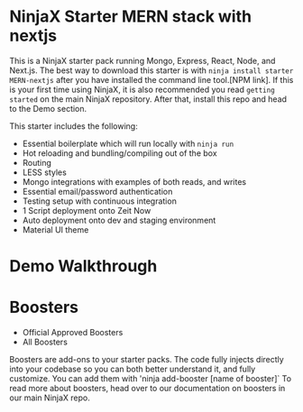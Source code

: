 # NinjaX Starter MERN stack with nextjs

This is a NinjaX starter pack running Mongo, Express, React, Node, and Next.js. The best way to download this starter is with `ninja install starter MERN-nextjs` after you have installed the command line tool.[NPM link]. If this is your first time using NinjaX, it is also recommended you read `getting started` on the main NinjaX repository. After that, install this repo and head to the Demo section.

This starter includes the following:

- Essential boilerplate which will run locally with `ninja run`
- Hot reloading and bundling/compiling out of the box
- Routing 
- LESS styles
- Mongo integrations with examples of both reads, and writes
- Essential email/password authentication
- Testing setup with continuous integration
- 1 Script deployment onto Zeit Now
- Auto deployment onto dev and staging environment
- Material UI theme

# Demo Walkthrough




# Boosters

- Official Approved Boosters
- All Boosters

Boosters are add-ons to your starter packs. The code fully injects directly into  your codebase so you can both better understand it, and fully customize. You can add them with 'ninja add-booster [name of booster]` To read more about boosters, head over to our documentation on boosters in our main NinjaX repo. 
